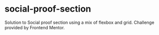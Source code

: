 # social-proof-section
Solution to Social proof section using a mix of flexbox and grid. Challenge provided by Frontend Mentor.
